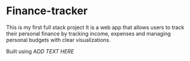 # Finance-tracker

This is my first full stack project
It is a web app that allows users to track their personal finance by tracking income, expenses and managing personal budgets with clear visualizations.

Built using *ADD TEXT HERE*

